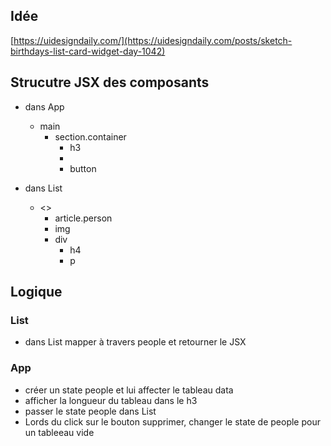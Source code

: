 ## Idée

[https://uidesigndaily.com/](https://uidesigndaily.com/posts/sketch-birthdays-list-card-widget-day-1042)

## Strucutre JSX des composants

- dans App

  - main
    - section.container
      - h3
      - <List />
      - button

- dans List
  - <>
    - article.person
    - img
    - div
      - h4
      - p

## Logique

### List

- dans List mapper à travers people et retourner le JSX

### App

- créer un state people et lui affecter le tableau data
- afficher la longueur du tableau dans le h3
- passer le state people dans List
- Lords du click sur le bouton supprimer, changer le state de people pour un tableeau vide
